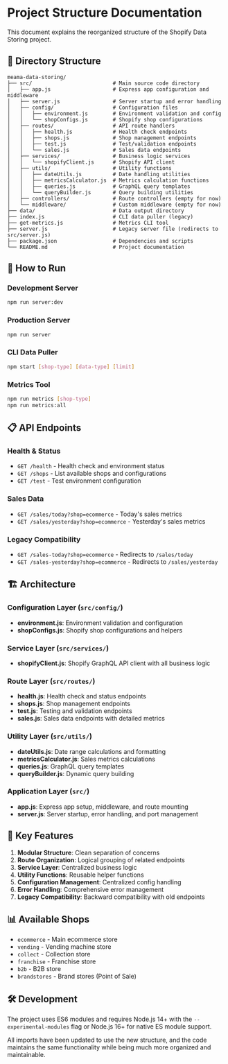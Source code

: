 # Project Structure Documentation

This document explains the reorganized structure of the Shopify Data Storing project.

## 📁 Directory Structure

```
meama-data-storing/
├── src/                          # Main source code directory
│   ├── app.js                    # Express app configuration and middleware
│   ├── server.js                 # Server startup and error handling
│   ├── config/                   # Configuration files
│   │   ├── environment.js        # Environment validation and config
│   │   └── shopConfigs.js        # Shopify shop configurations
│   ├── routes/                   # API route handlers
│   │   ├── health.js             # Health check endpoints
│   │   ├── shops.js              # Shop management endpoints
│   │   ├── test.js               # Test/validation endpoints
│   │   └── sales.js              # Sales data endpoints
│   ├── services/                 # Business logic services
│   │   └── shopifyClient.js      # Shopify API client
│   ├── utils/                    # Utility functions
│   │   ├── dateUtils.js          # Date handling utilities
│   │   ├── metricsCalculator.js  # Metrics calculation functions
│   │   ├── queries.js            # GraphQL query templates
│   │   └── queryBuilder.js       # Query building utilities
│   ├── controllers/              # Route controllers (empty for now)
│   └── middleware/               # Custom middleware (empty for now)
├── data/                         # Data output directory
├── index.js                      # CLI data puller (legacy)
├── get-metrics.js                # Metrics CLI tool
├── server.js                     # Legacy server file (redirects to src/server.js)
├── package.json                  # Dependencies and scripts
└── README.md                     # Project documentation
```

## 🚀 How to Run

### Development Server
```bash
npm run server:dev
```

### Production Server
```bash
npm run server
```

### CLI Data Puller
```bash
npm start [shop-type] [data-type] [limit]
```

### Metrics Tool
```bash
npm run metrics [shop-type]
npm run metrics:all
```

## 📋 API Endpoints

### Health & Status
- `GET /health` - Health check and environment status
- `GET /shops` - List available shops and configurations
- `GET /test` - Test environment configuration

### Sales Data
- `GET /sales/today?shop=ecommerce` - Today's sales metrics
- `GET /sales/yesterday?shop=ecommerce` - Yesterday's sales metrics

### Legacy Compatibility
- `GET /sales-today?shop=ecommerce` - Redirects to `/sales/today`
- `GET /sales-yesterday?shop=ecommerce` - Redirects to `/sales/yesterday`

## 🏗️ Architecture

### Configuration Layer (`src/config/`)
- **environment.js**: Environment validation and configuration
- **shopConfigs.js**: Shopify shop configurations and helpers

### Service Layer (`src/services/`)
- **shopifyClient.js**: Shopify GraphQL API client with all business logic

### Route Layer (`src/routes/`)
- **health.js**: Health check and status endpoints
- **shops.js**: Shop management endpoints
- **test.js**: Testing and validation endpoints
- **sales.js**: Sales data endpoints with detailed metrics

### Utility Layer (`src/utils/`)
- **dateUtils.js**: Date range calculations and formatting
- **metricsCalculator.js**: Sales metrics calculations
- **queries.js**: GraphQL query templates
- **queryBuilder.js**: Dynamic query building

### Application Layer (`src/`)
- **app.js**: Express app setup, middleware, and route mounting
- **server.js**: Server startup, error handling, and port management

## 🔧 Key Features

1. **Modular Structure**: Clean separation of concerns
2. **Route Organization**: Logical grouping of related endpoints
3. **Service Layer**: Centralized business logic
4. **Utility Functions**: Reusable helper functions
5. **Configuration Management**: Centralized config handling
6. **Error Handling**: Comprehensive error management
7. **Legacy Compatibility**: Backward compatibility with old endpoints

## 📊 Available Shops

- `ecommerce` - Main ecommerce store
- `vending` - Vending machine store
- `collect` - Collection store
- `franchise` - Franchise store
- `b2b` - B2B store
- `brandstores` - Brand stores (Point of Sale)

## 🛠️ Development

The project uses ES6 modules and requires Node.js 14+ with the `--experimental-modules` flag or Node.js 16+ for native ES module support.

All imports have been updated to use the new structure, and the code maintains the same functionality while being much more organized and maintainable.
